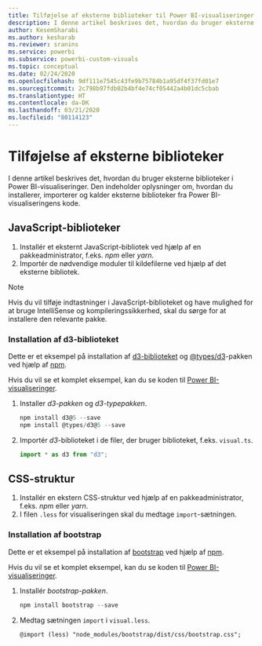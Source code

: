 ```yaml
---
title: Tilføjelse af eksterne biblioteker til Power BI-visualiseringer
description: I denne artikel beskrives det, hvordan du bruger eksterne biblioteker i Power BI-visualiseringer.
author: KesemSharabi
ms.author: kesharab
ms.reviewer: sranins
ms.service: powerbi
ms.subservice: powerbi-custom-visuals
ms.topic: conceptual
ms.date: 02/24/2020
ms.openlocfilehash: 9df111e7545c43fe9b75784b1a95df4f37fd01e7
ms.sourcegitcommit: 2c798b97fdb02b4bf4e74cf05442a4b01dc5cbab
ms.translationtype: HT
ms.contentlocale: da-DK
ms.lasthandoff: 03/21/2020
ms.locfileid: "80114123"
---
```

# <a name="adding-external-libraries"></a>Tilføjelse af eksterne biblioteker

I denne artikel beskrives det, hvordan du bruger eksterne biblioteker i Power BI-visualiseringer. Den indeholder oplysninger om, hvordan du installerer, importerer og kalder eksterne biblioteker fra Power BI-visualiseringens kode.

## <a name="javascript-libraries"></a>JavaScript-biblioteker

1. Installér et eksternt JavaScript-bibliotek ved hjælp af en pakkeadministrator, f.eks. *npm* eller *yarn*.
2. Importér de nødvendige moduler til kildefilerne ved hjælp af det eksterne bibliotek.

>[!NOTE]
>Hvis du vil tilføje indtastninger i JavaScript-biblioteket og have mulighed for at bruge IntelliSense og kompileringssikkerhed, skal du sørge for at installere den relevante pakke.

### <a name="installing-the-d3-library"></a>Installation af d3-biblioteket

Dette er et eksempel på installation af [d3-biblioteket](https://www.npmjs.com/package/d3) og [@types/d3](https://www.npmjs.com/package/@types/d3)-pakken ved hjælp af [npm](https://www.npmjs.com/).

Hvis du vil se et komplet eksempel, kan du se koden til [Power BI-visualiseringer](https://github.com/microsoft/powerbi-visuals-gantt/blob/master/src/gantt.ts#L29).

1. Installer *d3-pakken* og *d3-typepakken*.

    ```powershell
    npm install d3@5 --save
    npm install @types/d3@5 --save
    ```

2. Importér *d3*-biblioteket i de filer, der bruger biblioteket, f.eks. `visual.ts`.

    ```typescript
    import * as d3 from "d3";
    ```

## <a name="css-framework"></a>CSS-struktur

1. Installér en ekstern CSS-struktur ved hjælp af en pakkeadministrator, f.eks. *npm* eller *yarn*.
2. I filen `.less` for visualiseringen skal du medtage `import`-sætningen.

### <a name="installing-bootstrap"></a>Installation af bootstrap

Dette er et eksempel på installation af [bootstrap](https://www.npmjs.com/package/bootstrap) ved hjælp af [npm](https://www.npmjs.com/).

Hvis du vil se et komplet eksempel, kan du se koden til [Power BI-visualiseringer](https://github.com/Microsoft/powerbi-visuals-sankey/blob/c8200da56913cd8b253be949a35fad0f4472b6de/style/visual.less#L32).

1. Installér *bootstrap-pakken*.

    ```powershell
    npm install bootstrap --save
    ```

2. Medtag sætningen `import` i `visual.less`.

    ```less
    @import (less) "node_modules/bootstrap/dist/css/bootstrap.css";
    ```
